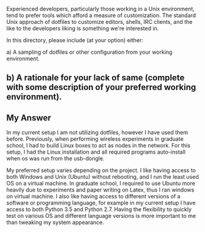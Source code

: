 Experienced developers, particularly those working in a Unix environment, tend to prefer
tools which afford a measure of customization. The standard Unix approach of dotfiles to
customize editors, shells, IRC clients, and the like to the developers liking is something
we're interested in.

In this directory, please include (at your option) either:

  a) A sampling of dotfiles or other configuration from your working environment.

  b) A rationale for your lack of same (complete with some description of your
     preferred working environment).
---
## My Answer

In my current setup I am not utilizing dotfiles, however I have used them before. Previously, when performing wireless experiments in graduate school, I had to build Linux boxes to act as nodes in the network. For this setup, I had the Linux installation and all required programs auto-install when os was run from the usb-dongle.

My preferred setup varies depending on the project. I like having access to both Windows and Unix (Ubuntu) without rebooting, and I run the least used OS on a virtual machine. In graduate school, I required to use Ubuntu more heavily due to experiments and paper writing on Latex, thus I ran windows on virtual machine. I also like having access to different versions of a software or programming language, for example in my current setup I have access to both Python 3.5 and Python 2.7. Having the flexibility to quickly test on various OS and different language versions is more important to me than tweaking my system appearance.
